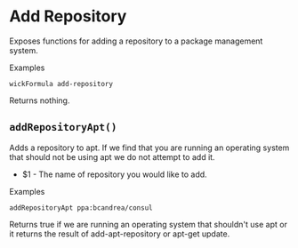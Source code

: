 Add Repository
==============

Exposes functions for adding a repository to a package management system.

Examples

    wickFormula add-repository

Returns nothing.


`addRepositoryApt()`
--------------------

Adds a repository to apt.  If we find that you are running an operating system that should not be using apt we do not attempt to add it.

* $1 -  The name of repository you would like to add.

Examples

    addRepositoryApt ppa:bcandrea/consul

Returns true if we are running an operating system that shouldn't use apt or it returns the result of add-apt-repository or apt-get update.



